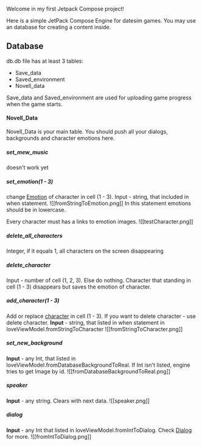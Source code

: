 Welcome in my first Jetpack Compose project!

Here is a simple JetPack Compose Engine for datesim games.
You may use an database for creating a content inside. 

## Database

db.db file has at least 3 tables:
- Save_data
- Saved_environment
- Novell_data

Save_data and Saved_environment are used for uploading game progress when the game starts.

#### Novell_Data

Novell_Data is your main table. You should push all your dialogs, backgrounds and character emotions here.

##### set_mew_music
doesn't work yet

##### set_emotion(1 - 3)
change [Emotion](help/Emotion) of character in cell (1 - 3). Input - string, that included in when statement. 
![[fromStringToEmotion.png]]
In this statement emotions should be in lowercase.

Every character must has a links to emotion images.
![[testCharacter.png]]

##### delete_all_characters
Integer, if it equals 1, all characters on the screen disappearing 

##### delete_character
Input - number of cell (1, 2, 3). Else do nothing.
Character that standing in cell (1 - 3) disappears but saves the emotion of character. 

##### add_character(1 - 3)
Add or replace [character](help/Character) in cell (1 - 3). If you want to delete character - use delete character. **Input** - string, that listed in when statement in loveViewModel.fromStringToCharacter
![[fromStringToCharacter.png]]

##### set_new_background
**Input** - any Int, that listed in loveViewModel.fromDatabaseBackgroundToReal.
If Int isn't listed, engine tries to get Image by id.
![[fromDatabaseBackgroundToReal.png]]

##### speaker
**Input** - any string. Clears with next data.
![[speaker.png]]


##### dialog
**Input** - any Int that listed in loveViewModel.fromIntToDialog. Check [Dialog](help/Dialog) for more.
![[fromIntToDialog.png]]